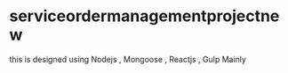 # serviceordermanagementprojectnew
this is designed using Nodejs , Mongoose , Reactjs , Gulp  Mainly
